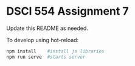 # DSCI 554 Assignment 7

Update this README as needed.

To develop using hot-reload:

```bash
npm install    #install js libraries
npm run serve  #starts server
```
